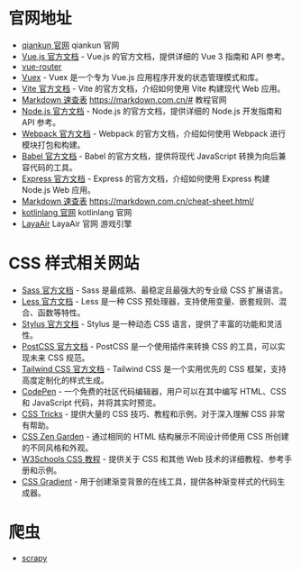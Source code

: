 
# 官网地址
- [qiankun 官网](https://qiankun.umijs.org/zh) qiankun 官网
- [Vue.js 官方文档](https://cn.vuejs.org/guide/quick-start.html) - Vue.js 的官方文档，提供详细的 Vue 3 指南和 API 参考。
- [vue-router](https://router.vuejs.org/zh/introduction)
- [Vuex](https://vuex.vuejs.org/zh/introduction.html) - Vuex 是一个专为 Vue.js 应用程序开发的状态管理模式和库。
- [Vite 官方文档](https://cn.vite.dev/config/) - Vite 的官方文档，介绍如何使用 Vite 构建现代 Web 应用。
- [Markdown 速查表](https://markdown.com.cn/cheat-sheet.html)  https://markdown.com.cn/# 教程官网
- [Node.js 官方文档](https://nodejs.org/en/docs/) - Node.js 的官方文档，提供详细的 Node.js 开发指南和 API 参考。
- [Webpack 官方文档](https://webpack.js.org/) - Webpack 的官方文档，介绍如何使用 Webpack 进行模块打包和构建。
- [Babel 官方文档](https://babeljs.io/) - Babel 的官方文档，提供将现代 JavaScript 转换为向后兼容代码的工具。
- [Express 官方文档](https://expressjs.com/) - Express 的官方文档，介绍如何使用 Express 构建 Node.js Web 应用。
- [Markdown 速查表](https://markdown.com.cn/cheat-sheet.html)  https://markdown.com.cn/cheat-sheet.html/
- [kotlinlang 官网](https://kotlinlang.org/docs/multiplatform.html#android-and-ios-applications) kotlinlang 官网
- [LayaAir](https://layaair.layabox.com/#/) LayaAir 官网 游戏引擎

# CSS 样式相关网站

- [Sass 官方文档](https://sass-lang.com/) - Sass 是最成熟、最稳定且最强大的专业级 CSS 扩展语言。
- [Less 官方文档](http://lesscss.org/) - Less 是一种 CSS 预处理器，支持使用变量、嵌套规则、混合、函数等特性。
- [Stylus 官方文档](http://styluslang.com/) - Stylus 是一种动态 CSS 语言，提供了丰富的功能和灵活性。
- [PostCSS 官方文档](https://postcss.org/) - PostCSS 是一个使用插件来转换 CSS 的工具，可以实现未来 CSS 规范。
- [Tailwind CSS 官方文档](https://tailwindcss.com/) - Tailwind CSS 是一个实用优先的 CSS 框架，支持高度定制化的样式生成。
- [CodePen](https://codepen.io/) - 一个免费的社区代码编辑器，用户可以在其中编写 HTML、CSS 和 JavaScript 代码，并将其实时预览。
- [CSS Tricks](https://css-tricks.com/) - 提供大量的 CSS 技巧、教程和示例，对于深入理解 CSS 非常有帮助。
- [CSS Zen Garden](http://www.csszengarden.com/) - 通过相同的 HTML 结构展示不同设计师使用 CSS 所创建的不同风格和外观。
- [W3Schools CSS 教程](https://www.w3schools.com/css/) - 提供关于 CSS 和其他 Web 技术的详细教程、参考手册和示例。
- [CSS Gradient](https://cssgradient.io/) - 用于创建渐变背景的在线工具，提供各种渐变样式的代码生成器。

# 爬虫
- [scrapy](https://docs.scrapy.org/en/latest/)